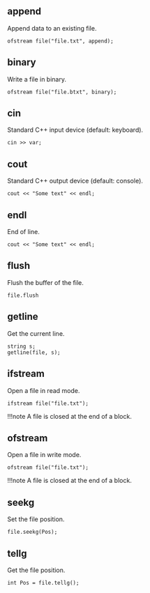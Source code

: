## append
Append data to an existing file.
```freefem
ofstream file("file.txt", append);
```

## binary
Write a file in binary.
```freefem
ofstream file("file.btxt", binary);
```

## cin
Standard C++ input device (default: keyboard).

```freefem
cin >> var;
```

## cout
Standard C++ output device (default: console).

```freefem
cout << "Some text" << endl;
```

## endl

End of line.

```freefem
cout << "Some text" << endl;
```

## flush
Flush the buffer of the file.
```freefem
file.flush
```

## getline
Get the current line.
```freefem
string s;
getline(file, s);
```

## ifstream
Open a file in read mode.
```freefem
ifstream file("file.txt");
```

!!!note
	A file is closed at the end of a block.

## ofstream
Open a file in write mode.
```freefem
ofstream file("file.txt");
```

!!!note
	A file is closed at the end of a block.

## seekg
Set the file position.
```freefem
file.seekg(Pos);
```

## tellg
Get the file position.
```freefem
int Pos = file.tellg();
```
